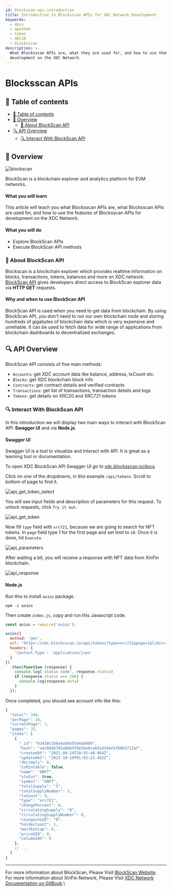 ```yaml
---
id: blockscan-api-introduction
title: Introduction to Blocksscan APIs for XDC Network Development
keywords:
  - docs
  - apothem
  - token
  - XRC20
  - blocksscan
description: >-
  What Blocksscan APIs are, what they are used for, and how to use them for
  development on the XDC Network.
---
```


# Blocksscan APIs

## 🧭 Table of contents

* [🧭 Table of contents](blocksscan-apis.md#-table-of-contents)
* [📰 Overview](blocksscan-apis.md#-overview)
  * [📰 About BlockScan API](blocksscan-apis.md#-about-blockscan-api)
* [🔍 API Overview](blocksscan-apis.md#-api-overview)
  * [🔍 Interact With BlockScan API](blocksscan-apis.md#-interact-with-blockscan-api)

## 📰 Overview

![blockscan](https://blocksscan.com/assets/images/blocksscan\_logo.png)

BlockScan is a blockchain explorer and analytics platform for EVM networks.

#### What you will learn

This article will teach you what Blocksscan APIs are, what Blocksscan APIs are used for, and how to use the features of Blocksscan APIs for development on the XDC Network.

#### What you will do

* Explore BlockScan APIs
* Execute BlockScan API methods

### 📰 About BlockScan API

Blockscan is a blockchain explorer which provides realtime information on blocks, transactions, tokens, balances and more on XDC network. [BlockScan API](https://xdc.blocksscan.io/docs/) gives developers direct access to BlockScan explorer data via **HTTP GET** requests.

#### Why and when to use BlockScan API

BlockScan API is used when you need to get data from blockchain. By using BlockScan API, you don't need to run our own blockchain node and storing hundreds of gigabytes of blockchain data which is very expensive and unreliable. It can be used to fetch data for wide range of applications from blockchain dashboards to decentralized exchanges.

## 🔍 API Overview

BlockScan API consists of five main methods:

* `Accounts`: get XDC account data like balance, address, txCount etc.
* `Blocks`: get XDC blockchain block info
* `Contracts`: get contract details and verified contracts
* `Transactions`: get list of transactions, transaction details and logs
* `Tokens`: get details on XRC20 and XRC721 tokens

### 🔍 Interact With BlockScan API

In this introduction we will display two main ways to interact with BlockScan API: **Swagger UI** and via **Node.js**.

#### Swagger UI

Swagger UI is a tool to visualize and interact with API. It is great as a learning tool or documentation.

To open XDC BlockScan API Swagger UI go to [xdc.blocksscan.io/docs](https://xdc.blocksscan.io/docs).

Click on one of the dropdowns, in this example `/api/tokens`. Scroll to bottom of page to find it.

![api\_get\_token\_select](https://user-images.githubusercontent.com/102393474/196593582-dbbfa7d3-5ac4-40c9-a0b7-c14b51961465.png)

You will see input fields and description of parameters for this request. To unlock requests, click `Try it out`.

![api\_get\_token](https://user-images.githubusercontent.com/102393474/196593022-f2ae3513-ae22-4492-ad74-a147a56c6566.png)

Now fill `type` field with `xrc721`, because we are going to search for NFT tokens. In `page` field type 1 for the first page and set limit to `10`. Once it is done, hit `Execute`.

![api\_parameters](https://user-images.githubusercontent.com/102393474/196593081-41d2c8e2-8f84-4752-b1e1-8d154c1698d0.png)

After waiting a bit, you will receive a response with NFT data from XinFin blockchain.

![api\_response](https://user-images.githubusercontent.com/102393474/196593079-ccf537cf-26db-47b6-bd30-61d46ae0e8b6.png)

#### Node.js

Run this to install `axios` package.

```
npm -i axios
```

Then create `index.js`, copy and run this Javascript code.

```javascript
const axios = require('axios');

axios({
  method: 'get',
  url: 'https://xdc.blocksscan.io/api/tokens?type=xrc721&page=1&limit=10',
  headers: {
    'Content-Type': 'application/json'
  }
})
  .then(function (response) {
    console.log('status code', response.status)
    if (response.status === 200) {
      console.log(response.data)
    }
  });
```

Once completed, you should see account info like this:

```javascript
{
  "total": 348,
  "perPage": 10,
  "currentPage": 1,
  "pages": 35,
  "items": [
    {
      "_id": "61410c550a4a58a55d4ab669",
      "hash": "xdc60d6765a0bb5fbb5be0cab91d34dcbf89b5712af",
      "createdAt": "2021-09-14T20:55:49.064Z",
      "updatedAt": "2022-10-19T01:03:23.492Z",
      "decimals": 0,
      "isMintable": false,
      "name": "XNFT",
      "status": true,
      "symbol": "XNFT",
      "totalSupply": "3",
      "totalSupplyNumber": 3,
      "txCount": 0,
      "type": "xrc721",
      "changePercent": 0,
      "circulatingSupply": "0",
      "circulatingSupplyNumber": 0,
      "coingeckoID": "0",
      "holderCount": 1,
      "martketCap": 0,
      "priceUSD": 0,
      "volume24h": 0
    },
    // ...
  ]
}
```

***

For more information about BlockScan, Please Visit [BlockScan Website](https://blocksscan.io/).\
For more information about XinFin Network, Please Visit [XDC Network Documentation on GitBook](https://docs.xdc.org/).\
